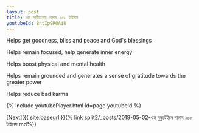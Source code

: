 ```yaml
---
layout: post
title: ওম সামীহানায় নামায ১০৮ টাইমস
youtubeId: 8ntIp9ROAiU
---
```

 
 
Helps get goodness, bliss and peace and God's blessings
 
Helps remain focused, help generate inner energy 
 
Helps boost physical and mental health 
 
Helps remain grounded and generates a sense of gratitude towards the greater power 
 
Helps reduce bad karma
 
 
 
 


{% include youtubePlayer.html id=page.youtubeId %}
 
[Next]({{ site.baseurl }}{% link  split2/_posts/2019-05-02-ওম দুষ্কুটেইনে নামায ১০৮ টাইমস.md%})
 
